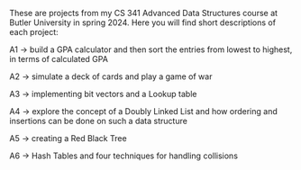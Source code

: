 These are projects from my CS 341 Advanced Data Structures course at Butler University in spring 2024. Here you will find short descriptions of each project:

A1 -> build a GPA calculator and then sort the entries from lowest to highest, in terms of calculated GPA

A2 -> simulate a deck of cards and play a game of war

A3 -> implementing bit vectors and a Lookup table

A4 -> explore the concept of a Doubly Linked List and how ordering and insertions can be done on such a data structure

A5 -> creating a Red Black Tree

A6 -> Hash Tables and four techniques for handling collisions  
